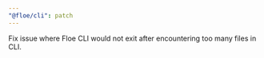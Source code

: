 ```yaml
---
"@floe/cli": patch
---
```


Fix issue where Floe CLI would not exit after encountering too many files in CLI.
